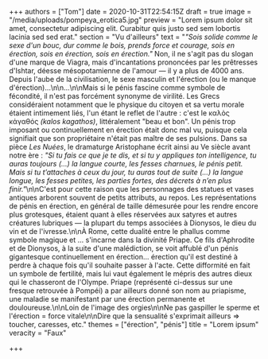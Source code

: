 +++
authors = ["Tom"]
date = 2020-10-31T22:54:15Z
draft = true
image = "/media/uploads/pompeya_erotica5.jpg"
preview = "Lorem ipsum dolor sit amet, consectetur adipiscing elit. Curabitur quis justo sed sem lobortis lacinia sed sed erat."
section = "Vu d'ailleurs"
text = "_\"Sois solide comme le sexe d'un bouc, dur comme le bois, prends force et courage, sois en érection, sois en érection, sois en érection.\"_ Non, il ne s'agit pas du slogan d'une marque de Viagra, mais d'incantations prononcées par les prêtresses d'Ishtar, déesse mésopotamienne de l'amour — il y a plus de 4000 ans. Depuis l'aube de la civilisation, le sexe masculin et l'érection (ou le manque d'érection)...\n\n...\n\nMais si le pénis fascine comme symbole de fécondité, il n'est pas forcément synonyme de virilité. Les Grecs considéraient notamment que le physique du citoyen et sa vertu morale étaient intimement liés, l'un étant le reflet de l'autre : c'est le καλὸς κἀγαθός _(kalos kagathos)_, littéralement \"beau et bon\". Un pénis trop imposant ou continuellement en érection était donc mal vu, puisque cela signifiait que son propriétaire n'était pas maître de ses pulsions. Dans sa pièce _Les Nuées_, le dramaturge Aristophane écrit ainsi au Ve siècle avant notre ère : _\"Si tu fais ce que je te dis, et si tu y appliques ton intelligence, tu auras toujours (...) la langue courte, les fesses charnues, le pénis petit. Mais si tu t’attaches à ceux du jour, tu auras tout de suite (...) la langue longue, les fesses petites, les parties fortes, des décrets à n’en plus finir.\"_\n\nC'est pour cette raison que les personnages des statues et vases antiques arborent souvent de petits attributs, au repos. Les représentations de pénis en érection, en général de taille démesurée pour les rendre encore plus grotesques, étaient quant à elles réservées aux satyres et autres créatures lubriques — la plupart du temps associées à Dionysos, le dieu du vin et de l'ivresse.\n\nÀ Rome, cette dualité entre le phallus comme symbole magique et ... s'incarne dans la divinité Priape. Ce fils d'Aphrodite et de Dionysos, à la suite d'une malédiction, se voit affublé d'un pénis gigantesque continuellement en érection... érection qu'il est destiné à perdre à chaque fois qu'il souhaite passer à l'acte. Cette difformité en fait un symbole de fertilité, mais lui vaut également le mépris des autres dieux qui le chasseront de l'Olympe. Priape (représenté ci-dessus sur une fresque retrouvée à Pompéi) a par ailleurs donné son nom au priapisme, une maladie se manifestant par une érection permanente et douloureuse.\n\nLoin de l'image des orgies\n\nNe pas gaspiller le sperme et l'érection = force vitale\n\nDire que la sensualité s'exprimait ailleurs => toucher, caresses, etc."
themes = ["érection", "pénis"]
title = "Lorem ipsum"
veracity = "Faux"

+++
